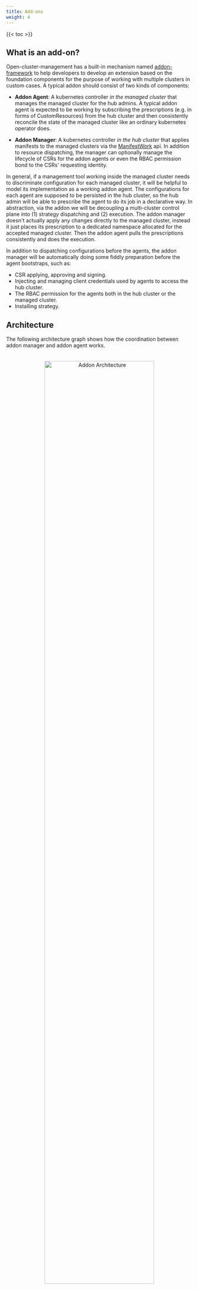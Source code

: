 ```yaml
---
title: Add-ons
weight: 4
---
```


<!-- spellchecker-disable -->

{{< toc >}}

<!-- spellchecker-enable -->

## What is an add-on?

Open-cluster-management has a built-in mechanism named [addon-framework](https://github.com/open-cluster-management-io/addon-framework)
to help developers to develop an extension based on the foundation components 
for the purpose of working with multiple clusters in custom cases. A typical
addon should consist of two kinds of components:

- __Addon Agent__: A kubernetes controller *in the managed cluster* that manages
  the managed cluster for the hub admins. A typical addon agent is expected to 
  be working by subscribing the prescriptions (e.g. in forms of CustomResources) 
  from the hub cluster and then consistently reconcile the state of the managed
  cluster like an ordinary kubernetes operator does.
  
- __Addon Manager__: A kubernetes controller *in the hub cluster* that applies 
  manifests to the managed clusters via the [ManifestWork](../manifestwork)
  api. In addition to resource dispatching, the manager can optionally manage
  the lifecycle of CSRs for the addon agents or even the RBAC permission bond
  to the CSRs' requesting identity.
  
In general, if a management tool working inside the managed cluster needs to
discriminate configuration for each managed cluster, it will be helpful to model 
its implementation as a working addon agent. The configurations for each agent
are supposed to be persisted in the hub cluster, so the hub admin will be able
to prescribe the agent to do its job in a declarative way. In abstraction, via
the addon we will be decoupling a multi-cluster control plane into (1) strategy
dispatching and (2) execution. The addon manager doesn't actually apply any
changes directly to the managed cluster, instead it just places its prescription
to a dedicated namespace allocated for the accepted managed cluster. Then the 
addon agent pulls the prescriptions consistently and does the execution.

In addition to dispatching configurations before the agents, the addon manager 
will be automatically doing some fiddly preparation before the agent bootstraps,
such as:

- CSR applying, approving and signing.
- Injecting and managing client credentials used by agents to access the hub
  cluster.
- The RBAC permission for the agents both in the hub cluster or the managed
  cluster.
- Installing strategy.

## Architecture

The following architecture graph shows how the coordination between addon manager
and addon agent works.

<div style="text-align: center; padding: 20px;">
   <img src="/addon-architecture.png" alt="Addon Architecture" style="margin: 0 auto; width: 80%">
</div>

## Add-on enablement

From a user's perspective, to install the addon to the hub cluster the hub admin 
should register a globally-unique `ClusterManagementAddon` resource as a singleton 
placeholder in the hub cluster. For instance, the [helloworld](https://github.com/open-cluster-management-io/addon-framework/tree/main/examples/helloworld) 
add-on can be registered to the hub cluster by creating:

```yaml
apiVersion: addon.open-cluster-management.io/v1alpha1
kind: ClusterManagementAddOn
metadata:
  name: helloworld
spec:
  addOnMeta:
    displayName: helloworld
```

### Enable the add-on manually
The addon manager running on the hub is taking responsibility of configuring the
installation of addon agents for each managed cluster. When a user wants to enable 
the add-on for a certain managed cluster, the user should create a 
`ManagedClusterAddOn` resource on the cluster namespace. The name of the 
`ManagedClusterAddOn` should be the same name of the corresponding 
`ClusterManagementAddon`. For instance, the following example enables `helloworld` 
add-on in "cluster1":

```yaml
apiVersion: addon.open-cluster-management.io/v1alpha1
kind: ManagedClusterAddOn
metadata:
  name: helloworld
  namespace: cluster1
spec:
  installNamespace: helloworld
```

### Enable the add-on automatically
If the addon is developed with [automatic installation](https://open-cluster-management.io/developer-guides/addon/#automatic-installation),
which support [auto-install by cluster discovery](#auto-install-by-cluster-discovery), 
then the `ManagedClusterAddOn` will be created for all managed cluster namespaces 
automatically, or be created for the selected managed cluster namespaces automatically.

### Enable the add-on by install strategy
If the addon is developed following the guidelines mentioned in [managing the add-on agent lifecycle by addon-manager](https://open-cluster-management.io/developer-guides/addon/#managing-the-add-on-agent-lifecycle-by-addon-manager), 
the user can define an `installStrategy` in the `ClusterManagementAddOn` 
to specify on which clusters the `ManagedClusterAddOn` should be enabled.

For example, the following example enables the `helloworld` add-on on clusters 
with the aws label.

Additionally, if the addon has [supported configurations](https://open-cluster-management.io/developer-guides/addon/#add-your-add-on-agent-supported-configurations),
can also define configurations used for add-on on the selected clusters, this 
will override the `defaultConfig` defined in `spec.supportedConfigs`.

```yaml
apiVersion: addon.open-cluster-management.io/v1alpha1
kind: ClusterManagementAddOn
metadata:
  name: helloworld
  annotations:
    addon.open-cluster-management.io/lifecycle: "addon-manager"
spec:
  addOnMeta:
    displayName: helloworld
  installStrategy:
    type: Placements
    placements:
    - name: placement-aws
      namespace: default
      configs:
      - group: addon.open-cluster-management.io
        resource: addondeploymentconfigs
        name: deploy-config
        namespace: open-cluster-management
```

```yaml
apiVersion: cluster.open-cluster-management.io/v1beta1
kind: Placement
metadata:
  name: placement-aws
  namespace: default
spec:
  predicates:
    - requiredClusterSelector:
        claimSelector:
          matchExpressions:
            - key: platform.open-cluster-management.io
              operator: In
              values:
                - aws
```

Notice that `installStrategy` is still in experimental stage, not enabled by default. 
To make it work, need extra 2 steps: 

1. Enable "AddonManagement" featureGates in `ClusterManager` as below.

```yaml
apiVersion: operator.open-cluster-management.io/v1
kind: ClusterManager
metadata:
  name: cluster-manager
spec:
...
  addOnManagerConfiguration:
    featureGates:
    - feature: AddonManagement
      mode: Enable
  addOnManagerImagePullSpec: quay.io/open-cluster-management/addon-manager:latest
```

Once enabled, a new deployment cluster-manager-addon-manager-controller will be 
running.

```bash
# oc get deploy -n open-cluster-management-hub  cluster-manager-addon-manager-controller
NAME                                       READY   UP-TO-DATE   AVAILABLE   AGE
cluster-manager-addon-manager-controller   1/1     1            1           19m
```

2. Add annotation `addon.open-cluster-management.io/lifecycle: "addon-manager"`
explicitly in `ClusterManagementAddon`.

#### Add-on rollout strategy

With the rollout strategy defined in the `ClusterManagementAddOn` API, users can 
control the upgrade behavior of the addon when there are changes in the supported 
configurations.

For example, if the add-on user updates the "deploy-config" and wants to apply 
the change to the add-ons to a "canary" [decision group](https://open-cluster-management.io/concepts/placement/#decision-strategy) first. If all the add-on
upgrade successfully, then upgrade the rest of clusters progressively per cluster 
at a rate of 25%. The rollout strategy can be defined as follows:

```yaml
apiVersion: addon.open-cluster-management.io/v1alpha1
kind: ClusterManagementAddOn
metadata:
  name: helloworld
  annotations:
    addon.open-cluster-management.io/lifecycle: "addon-manager"
spec:
  addOnMeta:
    displayName: helloworld
  installStrategy:
    type: Placements
    placements:
    - name: placement-aws
      namespace: default
      configs:
      - group: addon.open-cluster-management.io
        resource: addondeploymentconfigs
        name: deploy-config
        namespace: open-cluster-management
      rolloutStrategy:
        type: Progressive
        progressive:
          mandatoryDecisionGroups:
          - groupName: "canary"
          maxConcurrency: 25%
```

Current add-on supports 3 types of rollout strategy, they are All, Progressive and ProgressivePerGroup, refer to the [API definition](https://github.com/open-cluster-management-io/api/blob/main/cluster/v1alpha1/types_rolloutstrategy.go) for more details.

### Add-on healthiness

The healthiness of the addon instances are visible when we list the addons via 
kubectl:

```shell
$ kubectl get managedclusteraddon -A
NAMESPACE   NAME                     AVAILABLE   DEGRADED   PROGRESSING
<cluster>   <addon>                  True                   
```

The addon agent are expected to report its healthiness periodically as long as it's
running. Also the versioning of the addon agent can be reflected in the resources 
optionally so that we can control the upgrading the agents progressively.

### Clean the add-ons
Last but not least, a neat uninstallation of the addon is also supported by simply
deleting the corresponding `ClusterManagementAddon` resource from the hub cluster
which is the "root" of the whole addon. The OCM platform will automatically sanitize
the hub cluster for you after the uninstalling by removing all the components either
in the hub cluster or in the manage clusters.

## Examples

Here's a few examples of cases where we will need add-ons:

1. A tool to collect alert events in the managed cluster, and send to the hub 
   cluster.
2. A network solution that uses the hub to share the network info and establish 
   connection among managed clusters. See [cluster-proxy](https://github.com/open-cluster-management-io/cluster-proxy)
3. A tool to spread security policies to multiple clusters.

## Add-on framework

[Add-on framework](https://github.com/open-cluster-management-io/addon-framework) 
provides a library for developers to develop an add-ons in open-cluster-management 
more easily. Take a look at the [helloworld example](https://github.com/open-cluster-management-io/addon-framework/tree/main/examples/helloworld) 
to understand how the add-on framework can be used.

### Custom signers

The original Kubernetes CSR api only supports three built-in signers:

- "kubernetes.io/kube-apiserver-client"
- "kubernetes.io/kube-apiserver-client-kubelet"
- "kubernetes.io/kubelet-serving"
  
However in some cases, we need to sign additional custom certificates for the 
addon agents which is not used for connecting any kube-apiserver. The addon 
manager can be serving as a custom CSR signer controller based on the 
addon-framework's extensibility by implementing the signing logic. Note that 
after successfully signing the certificates, the framework will also keep 
rotating the certificates automatically for the addon.


### Hub credential injection

The addon manager developed base on [addon-framework](https://github.com/open-cluster-management-io/addon-framework)
will automatically persist the signed certificates as secret resource to the 
managed clusters after signed by either original Kubernetes CSR controller or 
custom signers. The injected secrets will be:

- For "kubernetes.io/kube-apiserver-client" signer, the name will be "<addon name>
  -hub-kubeconfig" with properties:
  - "kubeconfig": a kubeconfig file for accessing hub cluster with the addon's 
    identity.
  - "tls.crt": the signed certificate.
  - "tls.key": the private key.
- For custom signer, the name will be "<addon name>-<signer name>-client-cert"
  with properties:
  - "tls.crt": the signed certificate.
  - "tls.key": the private key.

### Auto-install by cluster discovery

The addon manager can automatically install an addon to the managed clusters
upon discovering new clusters by setting the `InstallStrategy` from the 
[addon-framework](https://github.com/open-cluster-management-io/addon-framework).
On the other hand, the admin can also manually install the addon for the 
clusters by applying `ManagedClusterAddOn` into their cluster namespace.
